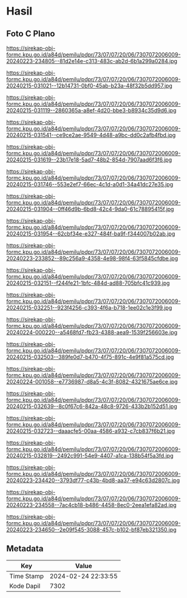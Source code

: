 # Hasil

## Foto C Plano

https://sirekap-obj-formc.kpu.go.id/a84d/pemilu/pdpr/73/07/07/20/06/7307072006009-20240223-234805--81d2e14e-c313-483c-ab2d-6b1a299a0284.jpg

https://sirekap-obj-formc.kpu.go.id/a84d/pemilu/pdpr/73/07/07/20/06/7307072006009-20240215-031021--12b14731-0bf0-45ab-b23a-48f32b5dd957.jpg

https://sirekap-obj-formc.kpu.go.id/a84d/pemilu/pdpr/73/07/07/20/06/7307072006009-20240215-031119--2860365a-a8ef-4d20-bbe3-b8934c35d9d6.jpg

https://sirekap-obj-formc.kpu.go.id/a84d/pemilu/pdpr/73/07/07/20/06/7307072006009-20240215-031541--ce9ce2ae-9549-4d48-a9bc-dd0c2afb4fbd.jpg

https://sirekap-obj-formc.kpu.go.id/a84d/pemilu/pdpr/73/07/07/20/06/7307072006009-20240215-031619--23b17e18-5ad7-48b2-854d-7907aad6f3f6.jpg

https://sirekap-obj-formc.kpu.go.id/a84d/pemilu/pdpr/73/07/07/20/06/7307072006009-20240215-031746--553e2ef7-66ec-4c1d-a0d1-34a41dc27e35.jpg

https://sirekap-obj-formc.kpu.go.id/a84d/pemilu/pdpr/73/07/07/20/06/7307072006009-20240215-031904--0ff46d9b-6bd8-42c4-9da0-61c78895415f.jpg

https://sirekap-obj-formc.kpu.go.id/a84d/pemilu/pdpr/73/07/07/20/06/7307072006009-20240215-031954--62cbf34e-e327-484f-ba9f-f344007b02ab.jpg

https://sirekap-obj-formc.kpu.go.id/a84d/pemilu/pdpr/73/07/07/20/06/7307072006009-20240223-233852--89c256a9-4358-4e98-98f4-63f5845cfdbe.jpg

https://sirekap-obj-formc.kpu.go.id/a84d/pemilu/pdpr/73/07/07/20/06/7307072006009-20240215-032151--f244fe21-1bfc-484d-ad88-705bfc41c939.jpg

https://sirekap-obj-formc.kpu.go.id/a84d/pemilu/pdpr/73/07/07/20/06/7307072006009-20240215-032251--923f4256-c393-4f6a-b718-1ee02c1e3f99.jpg

https://sirekap-obj-formc.kpu.go.id/a84d/pemilu/pdpr/73/07/07/20/06/7307072006009-20240224-000220--a5468fd7-fb23-4388-aea9-1539f256603e.jpg

https://sirekap-obj-formc.kpu.go.id/a84d/pemilu/pdpr/73/07/07/20/06/7307072006009-20240215-032503--389fe0d7-b470-4f75-891c-4e9f81a575cd.jpg

https://sirekap-obj-formc.kpu.go.id/a84d/pemilu/pdpr/73/07/07/20/06/7307072006009-20240224-001058--e7736987-d8a5-4c3f-8082-4321675ae6ce.jpg

https://sirekap-obj-formc.kpu.go.id/a84d/pemilu/pdpr/73/07/07/20/06/7307072006009-20240215-032639--8c0f67c6-842a-48c8-9726-433b2b152d51.jpg

https://sirekap-obj-formc.kpu.go.id/a84d/pemilu/pdpr/73/07/07/20/06/7307072006009-20240215-032723--daaacfe5-00aa-4586-a932-c7cb837f6b21.jpg

https://sirekap-obj-formc.kpu.go.id/a84d/pemilu/pdpr/73/07/07/20/06/7307072006009-20240215-032819--2492c991-54e9-4407-a1ca-138b54f5a3fd.jpg

https://sirekap-obj-formc.kpu.go.id/a84d/pemilu/pdpr/73/07/07/20/06/7307072006009-20240223-234420--3793df77-c43b-4bd8-aa37-e94c63d2807c.jpg

https://sirekap-obj-formc.kpu.go.id/a84d/pemilu/pdpr/73/07/07/20/06/7307072006009-20240223-234558--7ac4cb18-b486-4458-8ec0-2eea1efa82ad.jpg

https://sirekap-obj-formc.kpu.go.id/a84d/pemilu/pdpr/73/07/07/20/06/7307072006009-20240223-234650--2e09f545-3088-457c-b102-bf87eb321350.jpg


## Metadata

| Key        | Value               |
| ---------- | ------------------- |
| Time Stamp | 2024-02-24 22:33:55 |
| Kode Dapil | 7302                |



